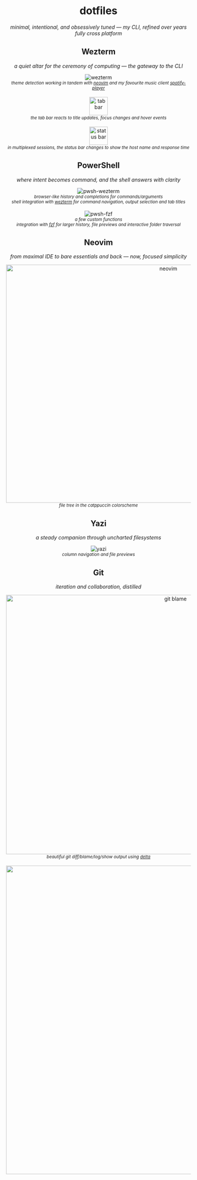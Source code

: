 <h1 align="center">dotfiles</h1>

<p align="center">
  <em>minimal, intentional, and obsessively tuned — my CLI, refined over years<br>fully cross platform</em>
</p>


<h2 align="center">Wezterm</h2>

<p align="center">
  <em>a quiet altar for the ceremony of computing — the gateway to the CLI</em>
</p>

<p align="center">
  <img src="https://github.com/user-attachments/assets/e5edd585-debc-4716-8501-2d1c7997a958" alt="wezterm" /><br />
  <sub>
    <em>
      theme detection working in tandem with <a href="https://neovim.io" target="_blank">neovim</a> and my favourite music client <a href="https://github.com/aome510/spotify-player" target="_blank">spotify-player</a>
    </em>
  </sub>
  <br /><br />
  <img height="50" src="https://github.com/user-attachments/assets/993eb51a-9e5d-42c1-bfef-65e7cf7bd096" alt="tab bar" /><br />
  <sub>
    <em>
      the tab bar reacts to title updates, focus changes and hover events
    </em>
  </sub>
  <br /><br />
  <img height="50" src="https://github.com/user-attachments/assets/063c7080-1d77-4d92-9920-2c837ebba51c" alt="status bar" /><br />
  <sub>
    <em>
      in multiplexed sessions, the status bar changes to show the host name and response time
    </em>
  </sub>
</p>

<h2 align="center">PowerShell</h2>


<p align="center">
  <em>where intent becomes command, and the shell answers with clarity</em>
</p>

<p align="center">
  <img src="https://github.com/user-attachments/assets/fa6e9b0a-356f-430f-b341-cfb7d12b6fe4" alt="pwsh-wezterm" /><br />
  <sub>
    <em>
      browser-like history and completions for commands/arguments
      <br />
      shell integration with <a href="https://wezterm.org" target="_blank">wezterm</a> for command navigation, output selection and tab titles
    </em>
  </sub>
  <br /><br />
  <img src="https://github.com/user-attachments/assets/faf83244-6801-42c0-91b0-44720e33af45" alt="pwsh-fzf" /><br />
  <sub>
    <em>
      a few custom functions
      <br />
      integration with <a href="https://github.com/kelleyma49/PSFzf" target="_blank">fzf</a> for larger history, file previews and interactive folder traversal
    </em>
  </sub>
</p>

<h2 align="center">Neovim</h2>

<p align="center">
  <em>from maximal IDE to bare essentials and back — now, focused simplicity</em>
</p>

<p align="center">
  <img width="869" height="649" alt="neovim" src="https://github.com/user-attachments/assets/c206aa9f-a5c1-4286-a9d4-5401c7e86fb0" /><br />
  <sub><em>file tree in the catppuccin colorscheme</em></sub>
</p>

<h2 align="center">Yazi</h2>

<p align="center">
  <em>a steady companion through uncharted filesystems</em>
</p>

<p align="center">
  <img src="https://github.com/user-attachments/assets/02690a03-4553-49ce-8ff3-1c873a1706b8" alt="yazi" /><br />
  <sub><em>column navigation and file previews</em></sub>
</p>

<h2 align="center">Git</h2>

<p align="center">
  <em>iteration and collaboration, distilled</em>
</p>

<p align="center">
  <img width="908" height="707" alt="git blame" src="https://github.com/user-attachments/assets/57afef37-166a-4976-98a5-888b82048bd8" /><br />
  <sub><em>beautiful git diff/blame/log/show output using <a href="https://dandavison.github.io/delta/" target="_blank">delta</a></em></sub><br /><br />
  <img width="1065" height="841" alt="git diff" src="https://github.com/user-attachments/assets/acb745a5-8809-4f39-a991-7f8245aad87a" />
</p>

